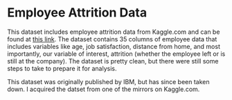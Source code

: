 # Employee Attrition Data
This dataset includes employee attrition data from Kaggle.com and can be found at [this link](https://www.kaggle.com/patelprashant/employee-attrition). The dataset contains 35 columns of employee data that includes variables like age, job satisfaction, distance from home, and most importantly, our variable of interest, attrition (whether the employee left or is still at the company). The dataset is pretty clean, but there were still some steps to take to prepare it for analysis.

This dataset was originally published by IBM, but has since been taken down. I acquired the datset from one of the mirrors on Kaggle.com.
